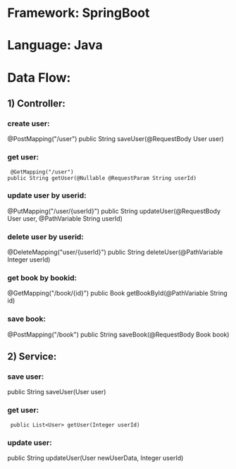 # Framework: SpringBoot
# Language: Java

# Data Flow:
## 1) Controller: 
### create user: 
 @PostMapping("/user")
    public String saveUser(@RequestBody User user)
    
### get user: 
     @GetMapping("/user")
    public String getUser(@Nullable @RequestParam String userId)
                             
### update user by userid:  
 @PutMapping("/user/{userId}")
    public String updateUser(@RequestBody User user, @PathVariable String userId)
                  
### delete user by userid: 
  @DeleteMapping("user/{userId}")
    public String deleteUser(@PathVariable Integer userId)
                  
### get book by bookid: 
 @GetMapping("/book/{id}")
    public Book getBookById(@PathVariable String id)

### save book:  
 @PostMapping("/book")
    public String saveBook(@RequestBody Book book)

 
 
 ## 2) Service:
 
 ### save user:
  public String saveUser(User user)
 
 ### get user:
     public List<User> getUser(Integer userId) 
 
 
### update user:
   public String updateUser(User newUserData, Integer userId)
 
 
